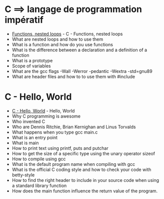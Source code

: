 # C ==> langage de programmation impératif
- [Functions, nested loops](https://github.com/samdaphbynet/holbertonschool-low_level_programming/tree/master/functions_nested_loops) - C - Functions, nested loops<br/>
- What are nested loops and how to use them
- What is a function and how do you use functions
- What is the difference between a declaration and a definition of a function
- What is a prototype
- Scope of variables
- What are the gcc flags -Wall -Werror -pedantic -Wextra -std=gnu89
- What are header files and how to to use them with #include

# C - Hello, World
- [C - Hello, World](https://github.com/samdaphbynet/holbertonschool-low_level_programming/tree/master/hello_world) - Hello, World <br/>
- Why C programming is awesome
- Who invented C
- Who are Dennis Ritchie, Brian Kernighan and Linus Torvalds
- What happens when you type gcc main.c
- What is an entry point
- What is main
- How to print text using printf, puts and putchar
- How to get the size of a specific type using the unary operator sizeof
- How to compile using gcc
- What is the default program name when compiling with gcc
- What is the official C coding style and how to check your code with betty-style
- How to find the right header to include in your source code when using a standard library function
- How does the main function influence the return value of the program.
